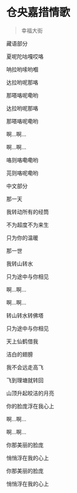 # 仓央嘉措情歌
> 幸福大街

藏语部分

夏呢陀咕嘎哎咯

呐拉哟嗦哟嗰

达拉哟呢那咯

那嗒咯呢嘞哟

达拉哟呢那咯

那嗒咯呢嘞哟

啊...啊...

啊...啊...

咯则咯嘞嘞哟

芫则咯呢嘞哟

中文部分

那一天

我转动所有的经筒

不为超度不为来生

只为你的温暖

那一世

我转山转水

只为途中与你相见

啊...啊...

啊...啊...

转山转水转佛塔

只为途中与你相见

天上仙鹤借我

洁白的翅膀

我不会远走高飞

飞到理塘就转回

山顶升起皎洁的月亮

你的脸庞浮在我心上

啊...啊...

啊...啊...

你那美丽的脸庞

悄悄浮在我的心上

你那美丽的脸庞

悄悄浮在我的心上